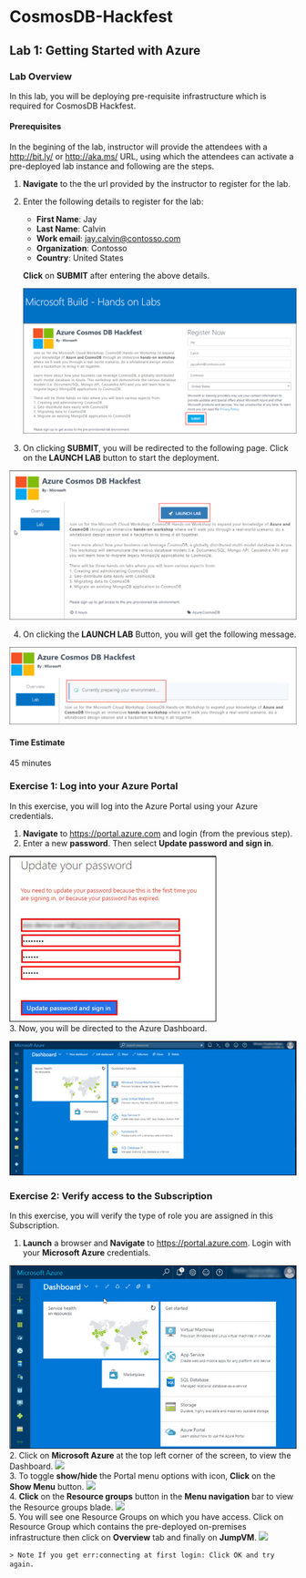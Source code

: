 # CosmosDB-Hackfest
## Lab 1: Getting Started with Azure
### Lab Overview
In this lab, you will be deploying pre-requisite infrastructure which is required for CosmosDB Hackfest.
#### Prerequisites
In the begining of the lab, instructor will provide the attendees with a http://bit.ly/ or http://aka.ms/ URL, using which the attendees can activate a pre-deployed lab instance and following are the steps.
1.  **Navigate** to the the url provided by the instructor to register for the lab.  
2.  Enter the following details to register for the lab:  
      *  **First Name**: Jay    
      *  **Last Name**: Calvin    
      *  **Work email**:  jay.calvin@contosso.com
      *  **Organization**:  Contosso
      *  **Country**:  United States
      
      **Click** on **SUBMIT** after entering the above details.
      
       <img src="images/signup1.png"/><br/>  
 
 3.  On clicking **SUBMIT**, you will be redirected to the following page. Click on the **LAUNCH LAB** button to start the deployment.  
 
 <img src="images/launchlab1.png"/><br/>
        
4. On clicking the **LAUNCH LAB** Button, you will get the following message.  

<img src="images/envprep1.png"/><br/>  


#### Time Estimate
45 minutes

### Exercise 1: Log into your Azure Portal
In this exercise, you will log into the Azure Portal using your Azure credentials.
1.	**Navigate** to https://portal.azure.com and login (from the previous step).
2. Enter a new **password**. Then select **Update password and sign in**.

<img src="images/module2.jpg"/><br/>
3. Now, you will be directed to the Azure Dashboard.

<img src="images/module3.jpg"/><br/>

### Exercise 2: Verify access to the Subscription
In this exercise, you will verify the type of role you are assigned in this Subscription.
1.	**Launch** a browser and **Navigate** to https://portal.azure.com. Login with your **Microsoft Azure** credentials.

<img src="images/module4.jpg"/><br/>
2. Click on **Microsoft Azure**  at the top left corner of the screen, to view the Dashboard.
<img src="images/module5.jpg"/><br/>
3. To toggle **show/hide** the Portal menu options with icon, **Click** on the **Show Menu** button.
<img src="images/module6.jpg"/><br/>
4. **Click** on the **Resource groups** button in the **Menu navigation** bar to view the Resource groups blade.
<img src="images/module7.jpg"/><br/>
5. You will see one Resource Groups on which you have access. Click on Resource Group which contains the pre-deployed on-premises infrastructure then click on **Overview** tab and finally on **JumpVM**.
<img src="images/module8.jpg"/><br/>

    > Note If you get err:connecting at first login: Click OK and try again.
